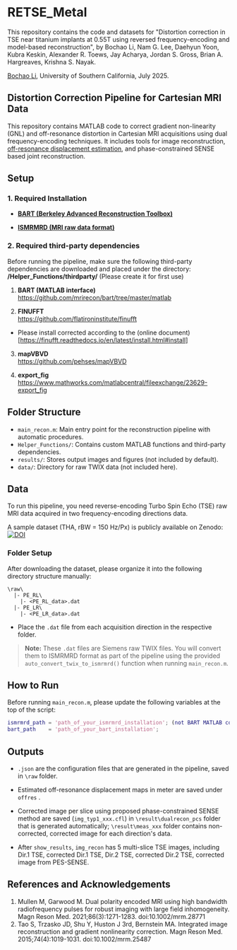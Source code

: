 # RETSE_Metal
This repository contains the code and datasets for "Distortion correction in TSE near titanium implants at 0.55T using reversed frequency-encoding and model-based reconstruction", by Bochao Li, Nam G. Lee, Daehyun Yoon, Kubra Keskin, Alexander R. Toews, Jay Acharya, Jordan S. Gross, Brian A. Hargreaves, Krishna S. Nayak.

[Bochao Li](mailto:bochaoli@usc.edu), University of Southern California, July 2025.
## Distortion Correction Pipeline for Cartesian MRI Data

This repository contains MATLAB code to correct gradient non-linearity (GNL) and off-resonance distortion in Cartesian MRI acquisitions using dual frequency-encoding techniques. It includes tools for image reconstruction, [off-resonance displacement estimation](https://data.mendeley.com/datasets/2nbpddxd8f/1), and phase-constrained SENSE based joint reconstruction.

## Setup

### 1. Required Installation

- **[BART (Berkeley Advanced Reconstruction Toolbox)](https://mrirecon.github.io/bart/)**  

- **[ISMRMRD (MRI raw data format)](https://ismrmrd.readthedocs.io/en/latest/)**  

### 2. Required third-party dependencies
Before running the pipeline, make sure the following third-party dependencies are downloaded and placed under the directory: **/Helper_Functions/thirdparty/** (Please create it for first use)
1. **BART (MATLAB interface)**  
   https://github.com/mrirecon/bart/tree/master/matlab

2. **FINUFFT**  
   https://github.com/flatironinstitute/finufft
- Please install corrected according to the (online document)[https://finufft.readthedocs.io/en/latest/install.html#install]
3. **mapVBVD**  
   https://github.com/pehses/mapVBVD

4. **export_fig**  
   https://www.mathworks.com/matlabcentral/fileexchange/23629-export_fig

## Folder Structure

- `main_recon.m`: Main entry point for the reconstruction pipeline with automatic procedures.
- `Helper_Functions/`: Contains custom MATLAB functions and third-party dependencies.
- `results/`: Stores output images and figures (not included by default).
- `data/`: Directory for raw TWIX data (not included here).

## Data

To run this pipeline, you need reverse-encoding Turbo Spin Echo (TSE) raw MRI data acquired in two frequency-encoding directions data.

A sample dataset (THA, rBW = 150 Hz/Px) is publicly available on Zenodo: [![DOI](https://zenodo.org/badge/DOI/10.5281/zenodo.14752389.svg)](https://doi.org/10.5281/zenodo.14752389)

### Folder Setup

After downloading the dataset, please organize it into the following directory structure manually:
```
\raw\
  |- PE_RL\
    |- <PE_RL_data>.dat
  |- PE_LR\
    |- <PE_LR_data>.dat
```
- Place the `.dat` file from each acquisition direction in the respective folder.

> **Note:** These `.dat` files are Siemens raw TWIX files. You will convert them to ISMRMRD format as part of the pipeline using the provided `auto_convert_twix_to_ismrmrd()` function when running `main_recon.m`.


## How to Run

Before running `main_recon.m`, please update the following variables at the top of the script:

```matlab
ismrmrd_path = 'path_of_your_ismrmrd_installation'; (not BART MATLAB codes under \Helpfer_Functions)
bart_path    = 'path_of_your_bart_installation';
```

## Outputs
- `.json` are the configuration files that are generated in the pipeline, saved in `\raw` folder.

- Estimated off-resonance displacement maps in meter are saved under `offres` .

- Corrected image per slice using proposed phase-constrained SENSE method are saved (`img_typ1_xxx.cfl`) in `\result\dualrecon_pcs` folder that is generated automatically; `\result\meas_xxx` folder contains non-corrected, corrected image for each direction's data. 

- After ```show_results```, ```img_recon``` has 5 multi-slice TSE images, including Dir.1 TSE, corrected Dir.1 TSE, Dir.2 TSE, corrected Dir.2 TSE, corrected image from PES-SENSE.

## References and Acknowledgements
1. Mullen M, Garwood M. Dual polarity encoded MRI using high bandwidth radiofrequency pulses for robust imaging with large field inhomogeneity. Magn Reson Med. 2021;86(3):1271-1283. doi:10.1002/mrm.28771
2. Tao S, Trzasko JD, Shu Y, Huston J 3rd, Bernstein MA. Integrated image reconstruction and gradient nonlinearity correction. Magn Reson Med. 2015;74(4):1019-1031. doi:10.1002/mrm.25487